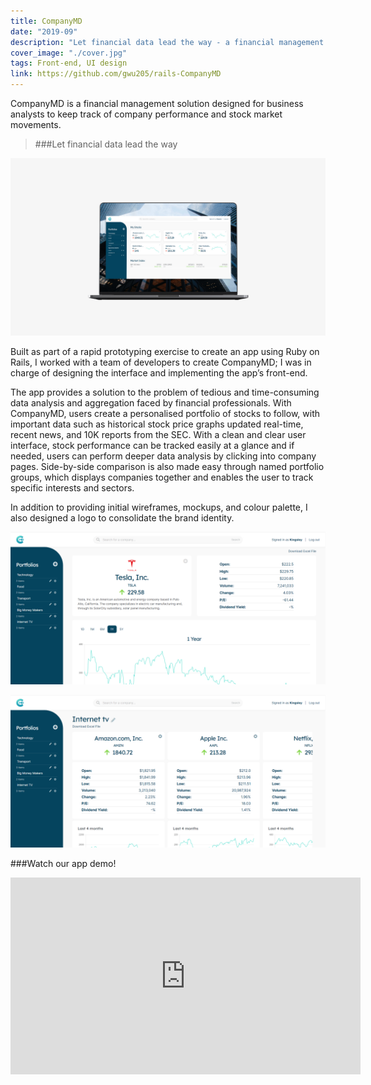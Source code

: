 ```yaml
---
title: CompanyMD
date: "2019-09"
description: "Let financial data lead the way - a financial management app prototype developed for stock investors and business analysts"
cover_image: "./cover.jpg"
tags: Front-end, UI design
link: https://github.com/gwu205/rails-CompanyMD
---
```


CompanyMD is a financial management solution designed for business analysts to keep track of company performance and stock market movements.
> ###Let financial data lead the way

![CompanyMD Application Dashboard](./dashboard.jpg)

Built as part of a rapid prototyping exercise to create an app using Ruby on Rails, I worked with a team of developers to create CompanyMD; I was in charge of designing the interface and implementing the app’s front-end.

The app provides a solution to the problem of tedious and time-consuming data analysis and aggregation faced by financial professionals. With CompanyMD, users create a personalised portfolio of stocks to follow, with important data such as historical stock price graphs updated real-time, recent news, and 10K reports from the SEC. With a clean and clear user interface, stock performance can be tracked easily at a glance and if needed, users can perform deeper data analysis by clicking into company pages. Side-by-side comparison is also made easy through named portfolio groups, which displays companies together and enables the user to track specific interests and sectors.

In addition to providing initial wireframes, mockups, and colour palette, I also designed a logo to consolidate the brand identity.

![CompanyMD Company Page](./company.png)

![CompanyMD Group Page](./group.png)

###Watch our app demo!
<iframe width="560" height="315" src="https://www.youtube.com/embed/H3Hn1oa019Q?start=1022" frameborder="0" allow="accelerometer; autoplay; encrypted-media; gyroscope; picture-in-picture" allowfullscreen></iframe>
